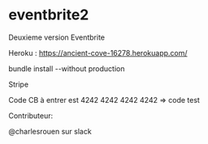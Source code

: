 # eventbrite2

Deuxieme version Eventbrite


Heroku : https://ancient-cove-16278.herokuapp.com/


bundle install --without production

Stripe

Code CB à entrer est 4242 4242 4242 4242 => code test

Contributeur:

@charlesrouen sur slack

